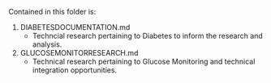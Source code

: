 Contained in this folder is:

1. DIABETESDOCUMENTATION.md
   - Techncial research pertaining to Diabetes to inform the research and analysis.
2. GLUCOSEMONITORRESEARCH.md
    - Technical research pertaining to Glucose Monitoring and technical integration opportunities.


